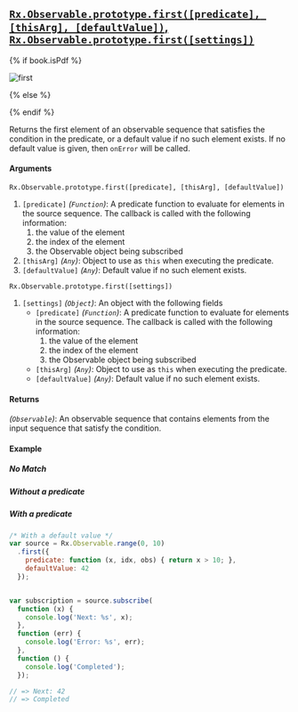 ## [`Rx.Observable.prototype.first([predicate], [thisArg], [defaultValue])`, `Rx.Observable.prototype.first([settings])`](https://github.com/Reactive-Extensions/RxJS/blob/master/src/core/linq/observable/first.js)

{% if book.isPdf %}

![first](http://reactivex.io/documentation/operators/images/first.png)

{% else %}

<rx-marbles key="first"></rx-marbles>

{% endif %}

Returns the first element of an observable sequence that satisfies the condition in the predicate, or a default value if no such element exists.  If no default value is given, then `onError` will be called.

#### Arguments

`Rx.Observable.prototype.first([predicate], [thisArg], [defaultValue])`

1. `[predicate]` *(`Function`)*: A predicate function to evaluate for elements in the source sequence. The callback is called with the following information:
    1. the value of the element
    2. the index of the element
    3. the Observable object being subscribed
2. `[thisArg]` *(`Any`)*: Object to use as `this` when executing the predicate.
3. `[defaultValue]` *(`Any`)*: Default value if no such element exists.

`Rx.Observable.prototype.first([settings])`

1. `[settings]` *(`Object`)*: An object with the following fields
    - `[predicate]` *(`Function`)*: A predicate function to evaluate for elements in the source sequence. The callback is called with the following information:
        1. the value of the element
        2. the index of the element
        3. the Observable object being subscribed
    - `[thisArg]` *(`Any`)*: Object to use as `this` when executing the predicate.
    - `[defaultValue]` *(`Any`)*: Default value if no such element exists.

#### Returns
*(`Observable`)*: An observable sequence that contains elements from the input sequence that satisfy the condition.

#### Example

##### No Match

[](http://jsbin.com/begup/1/embed?js,console)

##### Without a predicate

[](http://jsbin.com/guhob/1/embed?js,console)

##### With a predicate

[](http://jsbin.com/caceg/1/embed?js,console)

```js
/* With a default value */
var source = Rx.Observable.range(0, 10)
  .first({
    predicate: function (x, idx, obs) { return x > 10; },
    defaultValue: 42
  });


var subscription = source.subscribe(
  function (x) {
    console.log('Next: %s', x);
  },
  function (err) {
    console.log('Error: %s', err);
  },
  function () {
    console.log('Completed');
  });

// => Next: 42
// => Completed
```